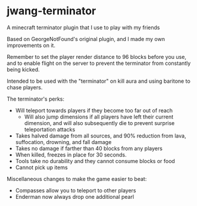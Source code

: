 # jwang-terminator
A minecraft terminator plugin that I use to play with my friends

Based on GeorgeNotFound's original plugin, and I made my own improvements on it.

Remember to set the player render distance to 96 blocks before you use, and to enable flight on the server to prevent the terminator from constantly being kicked.

Intended to be used with the "terminator" on kill aura and using baritone to chase players. 

The terminator's perks:
- Will teleport towards players if they become too far out of reach
  - Will also jump dimensions if all players have left their current dimension, and will also subsequently die to prevent surprise teleportation attacks
- Takes halved damage from all sources, and 90% reduction from lava, suffocation, drowning, and fall damage
- Takes no damage if farther than 40 blocks from any players
- When killed, freezes in place for 30 seconds. 
- Tools take no durability and they cannot consume blocks or food
- Cannot pick up items

Miscellaneous changes to make the game easier to beat:
- Compasses allow you to teleport to other players
- Enderman now always drop one additional pearl

